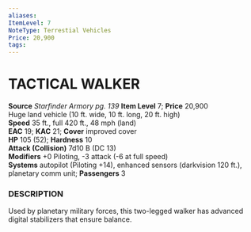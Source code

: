 ```yaml
---
aliases: 
ItemLevel: 7
NoteType: Terrestial Vehicles
Price: 20,900
tags: 
---
```

# TACTICAL WALKER
**Source** _Starfinder Armory pg. 139_
**Item Level** 7; **Price** 20,900  
Huge land vehicle (10 ft. wide, 10 ft. long, 20 ft. high)  
**Speed** 35 ft., full 420 ft., 48 mph (land)  
**EAC** 19; **KAC** 21; **Cover** improved cover  
**HP** 105 (52); **Hardness** 10  
**Attack (Collision)** 7d10 B (DC 13)  
**Modifiers** +0 Piloting, -3 attack (-6 at full speed)  
**Systems** autopilot (Piloting +14), enhanced sensors (darkvision 120 ft.), planetary comm unit; **Passengers** 3  

### DESCRIPTION

Used by planetary military forces, this two-legged walker has advanced digital stabilizers that ensure balance.